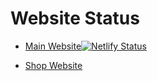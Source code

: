 # Website Status 

- [Main Website](https://sansite.click)[![Netlify Status](https://api.netlify.com/api/v1/badges/0474eb42-2f9b-4f83-a55e-6d3a03f5189c/deploy-status)](https://sansite.click) 

- [Shop Website](https://shop.sansite.click)